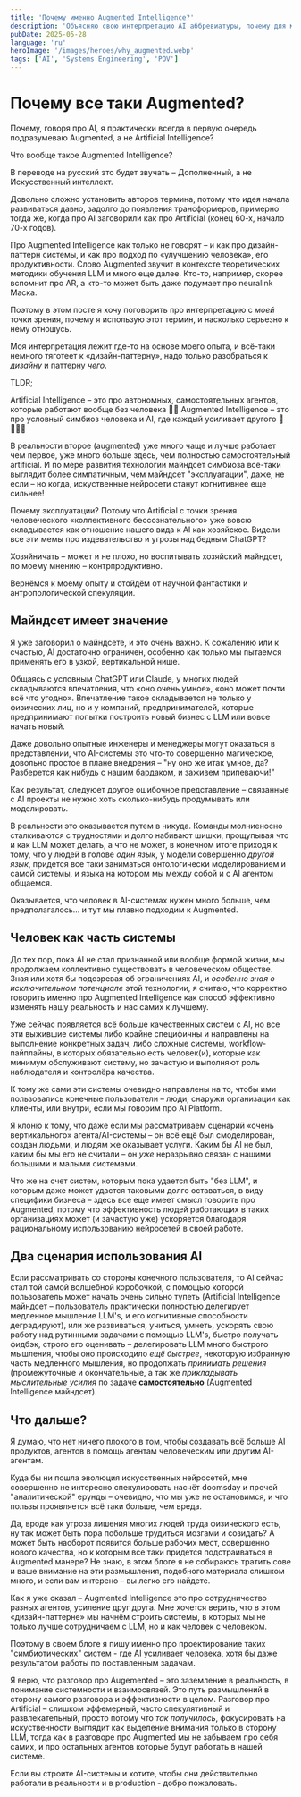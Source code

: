 ```yaml
---
title: 'Почему именно Augmented Intelligence?'
description: 'Объясняю свою интерпретацию AI аббревиатуры, почему для меня важно в первую очередь говорить про Augmented, а не Artificial Intelligence'
pubDate: 2025-05-28
language: 'ru'
heroImage: '/images/heroes/why_augmented.webp' 
tags: ['AI', 'Systems Engineering', 'POV']
---
```


# Почему все таки Augmented? 

Почему, говоря про AI, я практически всегда в первую очередь подразумеваю Augmented, а не Artificial Intelligence? 

Что вообще такое Augmented Intelligence? 

В переводе на русский это будет звучать – Дополненный, а не Искусственный интеллект.

Довольно сложно установить авторов термина, потому что идея начала развиваться давно, задолго до появления трансформеров, примерно тогда же, когда про AI заговорили как про Artificial (конец 60-х, начало 70-х годов). 

Про Augmented Intelligence как только не говорят – и как про дизайн-паттерн системы, и как про подход по «улучшению человека», его продуктивности. Слово Augmented звучит в контексте теоретических методики обучения LLM и много еще далее. Кто-то, например, скорее вспомнит про AR, а кто-то может быть даже подумает про neuralink Маска.

Поэтому в этом посте я хочу поговорить про интерпретацию с _моей_ точки зрения, почему я использую этот термин, и насколько серьезно к нему отношусь.

Моя интерпретация лежит где-то на основе моего опыта, и всё-таки немного тяготеет к «дизайн-паттерну», надо только разобраться к _дизайну_ и паттерну _чего_.

TLDR;

Artificial Intelligence – это про автономных, самостоятельных агентов, которые работают вообще без человека 🤘🏻
Augmented Intelligence – это про условный симбиоз человека и AI, где каждый усиливает другого 👤🤝🏻🤖

В реальности второе (augmented) уже много чаще и лучше работает чем первое, уже много больше здесь, чем полностью самостоятельный artificial. И по мере развития технологии майндсет симбиоза всё-таки выглядит более симпатичным, чем майндсет "эксплуатации", даже, не если – но когда, искуственные нейросети станут когнитивнее еще сильнее!

Почему эксплуатации? Потому что Artificial с точки зрения человеческого «коллективного бессознательного» уже вовсю складывается как отношение нашего вида к AI как хозяйское. Видели все эти мемы про издевательство и угрозы над бедным ChatGPT? 

Хозяйничать – может и не плохо, но воспитывать хозяйский майндсет, по моему мнению – контрпродуктивно.

Вернёмся к моему опыту и отойдём от научной фантастики и антропологической спекуляции. 

## Майндсет имеет значение

Я уже заговорил о майндсете, и это очень важно. К сожалению или к счастью, AI достаточно ограничен, особенно как только мы пытаемся применять его в узкой, вертикальной нише. 

Общаясь с условным ChatGPT или Claude, у многих людей складываются впечатления, что «оно очень умное», «оно может почти всё что угодно». Впечатление такое складывается не только у физических лиц, но и у компаний, предпринимателей, которые предпринимают попытки построить новый бизнес с LLM или вовсе начать новый.

Даже довольно опытные инженеры и менеджеры могут оказаться в представлении, что AI-системы это что-то совершенно магическое, довольно простое в плане внедрения – "ну оно же итак умное, да? Разберется как нибудь с нашим бардаком, и заживем припеваючи!"

Как результат, следуюет другое ошибочное представление – связанные с AI проекты не нужно хоть сколько-нибудь продумывать или моделировать.

В реальности это оказывается путем в никуда. Команды молниеносно сталкиваются с трудностями и долго набивают шишки, прощупывая что и как LLM может делать, а что не может, в конечном итоге приходя к тому, что у людей в голове _один язык_, у модели совершенно _другой язык_, придется все таки заниматься онтологически моделированием и самой системы, и языка на котором мы между собой и с AI агентом общаемся.

Оказывается, что человек в AI-системах нужен много больше, чем предполагалось… и тут мы плавно подходим к Augmented.

## Человек как часть системы

До тех пор, пока AI не стал признанной или вообще формой жизни, мы продолжаем коллективно существовать в человеческом обществе. Зная или хотя бы подозревая об ограничениях AI, и _особенно зная о исключительном потенциале_ этой технологии, я считаю, что корректно говорить именно про Augmented Intelligence как способ эффективно изменять нашу реальность и нас самих к лучшему. 

Уже сейчас появляется всё больше качественных систем с AI, но все эти выжившие системы либо крайне специфичны и направлены на выполнение конкретных задач, либо сложные системы, workflow-пайплайны, в которых обязательно есть человек(и), которые как минимум обслуживают систему, но зачастую и выполняют роль наблюдателя и контролёра качества.

К тому же сами эти системы очевидно направлены на то, чтобы ими пользовались конечные пользователи – люди, снаружи организации как клиенты, или внутри, если мы говорим про AI Platform.

Я клоню к тому, что даже если мы рассматриваем сценарий «очень вертикального» агента/AI-системы – он всё ещё был смоделирован, создан людьми, и людям же оказывает услуги. Каким бы AI не был, каким бы мы его не считали – он _уже_ неразрывно связан с нашими большими и малыми системами. 

Что же на счет систем, которым пока удается быть "без LLM", и которым даже может удастся таковыми долго оставаться, в виду специфики бизнеса – здесь все еще имеет смысл говорить про Augmented, потому что эффективность людей работающих в таких организациях может (и зачастую уже) ускоряется благодаря рациональному использованию нейросетей в своей работе. 

## Два сценария использования AI

Если рассматривать со стороны конечного пользователя, то AI сейчас стал той самой волшебной коробочкой, с помощью которой пользователь может начать очень сильно тупеть (Artificial Intelligence майндсет – пользователь практически полностью делегирует медленное мышление LLM's, и его когнитивные способности деградируют), или же развиваться, учиться, умнеть, ускорять свою работу над рутинными задачами с помощью LLM's, быстро получать фидбэк, строго его оценивать – делегировать LLM много быстрого мышления, чтобы оно происходило _ещё быстрее_, некоторую избранную часть медленного мышления, но продолжать _принимать решения_ (промежуточные и окончательные, а так же _прикладывать мыслительные усилия_ по задаче __самостоятельно__ (Augmented Intelligence майндсет).

## Что дальше?

Я думаю, что нет ничего плохого в том, чтобы создавать всё больше AI продуктов, агентов в помощь агентам человеческим или другим AI-агентам.

Куда бы ни пошла эволюция искусственных нейросетей, мне совершенно не интересно спекулировать насчёт doomsday и прочей "аналитической" ерунды – очевидно, что мы уже не остановимся, и что пользы проявляется всё таки больше, чем вреда.

Да, вроде как угроза лишения многих людей труда физического есть, ну так может быть пора побольше трудиться мозгами и созидать? А может быть наоборот появится больше рабочих мест, совершенно нового качества, но к которым все таки придется подстраиваться в Augmented манере?
Не знаю, в этом блоге я не собираюсь тратить сове и ваше внимание на эти размышления, подобного материала слишком много, и если вам интерено – вы легко его найдете.

Как я уже сказал – Augmented Intelligence это про сотрудничество разных агентов, усиление друг друга. Мне хочется верить, что в этом «дизайн-паттерне» мы начнём строить системы, в которых мы не только лучше сотрудничаем с LLM, но и как человек с человеком.

Поэтому в своем блоге я пишу именно про проектирование таких "симбиотических" систем - где AI усиливает человека, хотя бы даже результатом работы по поставленным задачам.

Я верю, что разговор про Augemented – это заземление в реальность, в понимание системности и взаимосвязей. Это путь размышлений в сторону самого разговора и эффективности в целом. Разговор про Artificial – слишком эффемерный, часто спекулятивный и развлекательный, просто потому что _так получилось_, фокусировать на искуственности выглядит как выделение внимания только в сторону LLM, тогда как в разговоре про Augmented мы не забываем про себя самих, и про остальных агентов которые будут работать в нашей системе.

Если вы строите AI-системы и хотите, чтобы они действительно работали в реальности и в production - добро пожаловать.